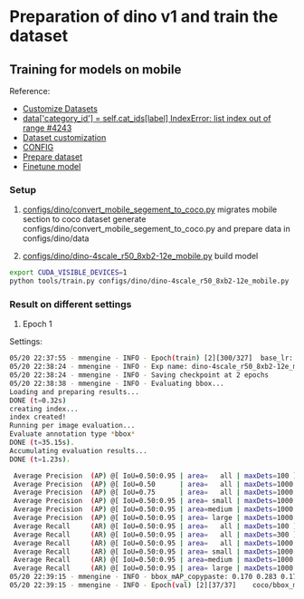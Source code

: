 # Preparation of dino v1 and train the dataset

## Training for models on mobile

Reference:

* [Customize Datasets](https://github.com/llv22/mmdetection_forward/blob/develop/docs/en/advanced_guides/customize_dataset.md)
* [data['category_id'] = self.cat_ids[label] IndexError: list index out of range #4243](https://github.com/open-mmlab/mmdetection/issues/4243)
* [Dataset customization](https://github.com/open-mmlab/mmdetection/tree/master/docs/en)
* [CONFIG](https://mmengine.readthedocs.io/en/latest/advanced_tutorials/config.html#import-the-custom-module)
* [Prepare dataset](https://mmdetection.readthedocs.io/en/latest/user_guides/train.html#prepare-datasets)
* [Finetune model](https://mmdetection.readthedocs.io/en/latest/user_guides/finetune.html)

### Setup

1. [configs/dino/convert_mobile_segement_to_coco.py](configs/dino/convert_mobile_segement_to_coco.py) migrates mobile section to coco dataset
generate configs/dino/convert_mobile_segement_to_coco.py and prepare data in configs/dino/data

2. [configs/dino/dino-4scale_r50_8xb2-12e_mobile.py](configs/dino/dino-4scale_r50_8xb2-12e_mobile.py) build model

```bash
export CUDA_VISIBLE_DEVICES=1
python tools/train.py configs/dino/dino-4scale_r50_8xb2-12e_mobile.py
```

### Result on different settings

1. Epoch 1 

Settings: 

```bash
05/20 22:37:55 - mmengine - INFO - Epoch(train) [2][300/327]  base_lr: 1.0000e-04 lr: 1.0000e-04  eta: 0:00:28  time: 1.0907  data_time: 0.0116  memory: 31877  grad_norm: 22.5916  loss: 14.5960  loss_cls: 0.2240  loss_bbox: 0.1985  loss_iou: 0.1939  d0.loss_cls: 0.2697  d0.loss_bbox: 0.2104  d0.loss_iou: 0.2116  d1.loss_cls: 0.2466  d1.loss_bbox: 0.2059  d1.loss_iou: 0.2021  d2.loss_cls: 0.2360  d2.loss_bbox: 0.1999  d2.loss_iou: 0.1965  d3.loss_cls: 0.2289  d3.loss_bbox: 0.1961  d3.loss_iou: 0.1934  d4.loss_cls: 0.2255  d4.loss_bbox: 0.1969  d4.loss_iou: 0.1934  enc_loss_cls: 0.2765  enc_loss_bbox: 0.2607  enc_loss_iou: 0.2732  dn_loss_cls: 0.0551  dn_loss_bbox: 0.9960  dn_loss_iou: 0.5717  d0.dn_loss_cls: 0.0679  d0.dn_loss_bbox: 1.0620  d0.dn_loss_iou: 0.6526  d1.dn_loss_cls: 0.0586  d1.dn_loss_bbox: 1.0119  d1.dn_loss_iou: 0.5961  d2.dn_loss_cls: 0.0571  d2.dn_loss_bbox: 0.9994  d2.dn_loss_iou: 0.5797  d3.dn_loss_cls: 0.0557  d3.dn_loss_bbox: 0.9957  d3.dn_loss_iou: 0.5742  d4.dn_loss_cls: 0.0550  d4.dn_loss_bbox: 0.9957  d4.dn_loss_iou: 0.5718
05/20 22:38:24 - mmengine - INFO - Exp name: dino-4scale_r50_8xb2-12e_mobile_20240520_222537
05/20 22:38:24 - mmengine - INFO - Saving checkpoint at 2 epochs
05/20 22:38:38 - mmengine - INFO - Evaluating bbox...
Loading and preparing results...
DONE (t=0.32s)
creating index...
index created!
Running per image evaluation...
Evaluate annotation type *bbox*
DONE (t=35.15s).
Accumulating evaluation results...
DONE (t=1.23s).

 Average Precision  (AP) @[ IoU=0.50:0.95 | area=   all | maxDets=100 ] = 0.170
 Average Precision  (AP) @[ IoU=0.50      | area=   all | maxDets=1000 ] = 0.283
 Average Precision  (AP) @[ IoU=0.75      | area=   all | maxDets=1000 ] = 0.176
 Average Precision  (AP) @[ IoU=0.50:0.95 | area= small | maxDets=1000 ] = 0.000
 Average Precision  (AP) @[ IoU=0.50:0.95 | area=medium | maxDets=1000 ] = 0.180
 Average Precision  (AP) @[ IoU=0.50:0.95 | area= large | maxDets=1000 ] = 0.184
 Average Recall     (AR) @[ IoU=0.50:0.95 | area=   all | maxDets=100 ] = 0.387
 Average Recall     (AR) @[ IoU=0.50:0.95 | area=   all | maxDets=300 ] = 0.421
 Average Recall     (AR) @[ IoU=0.50:0.95 | area=   all | maxDets=1000 ] = 0.421
 Average Recall     (AR) @[ IoU=0.50:0.95 | area= small | maxDets=1000 ] = 0.000
 Average Recall     (AR) @[ IoU=0.50:0.95 | area=medium | maxDets=1000 ] = 0.190
 Average Recall     (AR) @[ IoU=0.50:0.95 | area= large | maxDets=1000 ] = 0.443
05/20 22:39:15 - mmengine - INFO - bbox_mAP_copypaste: 0.170 0.283 0.176 0.000 0.180 0.184
05/20 22:39:15 - mmengine - INFO - Epoch(val) [2][37/37]    coco/bbox_mAP: 0.1700  coco/bbox_mAP_50: 0.2830  coco/bbox_mAP_75: 0.1760  coco/bbox_mAP_s: 0.0000  coco/bbox_mAP_m: 0.1800  coco/bbox_mAP_l: 0.1840  data_time: 0.0164  time: 0.2547
```
